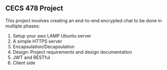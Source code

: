 ## CECS 478 Project

This project involves creating an end-to-end encrypted chat to be done in multiple phases: 

1. Setup your aws LAMP Ubuntu server
2. A simple HTTPS server
3. Encapsulation/Decapsulation
4. Design: Project requirements and design documentation
5. JWT and RESTful
6. Client side
